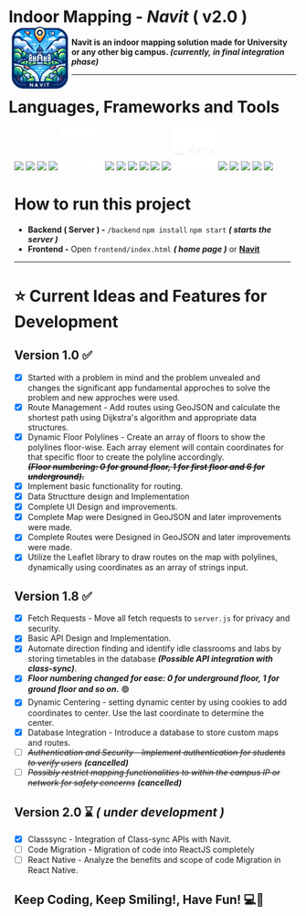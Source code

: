 # **Indoor Mapping - *Navit* ( v2.0 )** <img src="assets/images/logo.png" height="110" align="left"/>

**Navit is an indoor mapping solution made for University or any other big campus. _(currently, in final integration phase)_**

---
# **Languages, Frameworks and Tools**
<div align="left" style="margin: 10px;">
<img src="https://cdn.jsdelivr.net/gh/devicons/devicon@latest/icons/react/react-original.svg" height="75"/>     
<img src="https://cdn.jsdelivr.net/gh/devicons/devicon@latest/icons/tailwindcss/tailwindcss-original.svg" height="75"/>
<img src="https://cdn.jsdelivr.net/gh/devicons/devicon@latest/icons/mongodb/mongodb-original-wordmark.svg" height="75"/>
<img src="https://static-00.iconduck.com/assets.00/node-js-icon-454x512-nztofx17.png"height="75"/>
<img src="./assets/images/expressjs-logo.png"height="75"/>
<img src="https://cdn.jsdelivr.net/gh/devicons/devicon@latest/icons/html5/html5-original.svg" height="75"/>
<img src="https://cdn.jsdelivr.net/gh/devicons/devicon@latest/icons/css3/css3-original.svg" height="75"/>
<img src="https://cdn.jsdelivr.net/gh/devicons/devicon@latest/icons/javascript/javascript-original.svg" height="75"/>
<img src="https://cdn.jsdelivr.net/gh/devicons/devicon@latest/icons/bootstrap/bootstrap-original.svg"height="75"/>
<img src="https://cdn.jsdelivr.net/gh/devicons/devicon@latest/icons/mongoose/mongoose-original-wordmark.svg" height="75"/>
<img src="https://cdn.jsdelivr.net/gh/devicons/devicon@latest/icons/azure/azure-original.svg" height="75"/>
<img src="./assets/images/vercel-logo.png"height="75"/>
<img src="https://cdn.jsdelivr.net/gh/devicons/devicon@latest/icons/npm/npm-original-wordmark.svg" height="75"/>
<img src="https://cdn.jsdelivr.net/gh/devicons/devicon@latest/icons/postman/postman-original.svg"height=75/>
<img src="https://cdn.jsdelivr.net/gh/devicons/devicon@latest/icons/json/json-plain.svg" height="75"/>
<img src="https://upload.wikimedia.org/wikipedia/commons/b/b0/Openstreetmap_logo.svg" height="75"/> 
<img src="https://upload.wikimedia.org/wikipedia/commons/thumb/1/13/Leaflet_logo.svg/1280px-Leaflet_logo.svg.png" height="75"/>
</p>

# How to run this project
- **Backend ( Server ) -** `/backend` `npm install` `npm start` ***( starts the server )***
- **Frontend -** Open `frontend/index.html` ***( home page )*** or <a class="link-danger" href="https://navit.vercel.app/"><b>Navit</b></a>

---
# ⭐ Current Ideas and Features for Development

## Version 1.0  ✅
- [x] Started with a problem in mind and the problem unvealed and changes the significant app fundamental approches to solve the problem and new approches were used. 
- [x] Route Management - Add routes using GeoJSON and calculate the shortest path using Dijkstra's algorithm and appropriate data structures.
- [x] Dynamic Floor Polylines - Create an array of floors to show the polylines floor-wise. Each array element will contain coordinates for that specific floor to create the polyline accordingly.                
___~~(Floor numbering: 0 for ground floor, 1 for first floor and 6 for underground).~~___
- [x] Implement basic functionality for routing.
- [x] Data Structture design and Implementation
- [x] Complete UI Design and improvements.
- [x] Complete Map were Designed in GeoJSON and later improvements were made.
- [x] Complete Routes were Designed in GeoJSON and later improvements were made.
- [x] Utilize the Leaflet library to draw routes on the map with polylines, dynamically using coordinates as an array of strings input.
## Version 1.8 ✅
- [x] Fetch Requests - Move all fetch requests to `server.js` for privacy and security.
- [x] Basic API Design and Implementation.
- [x] Automate direction finding and identify idle classrooms and labs by storing timetables in the database _**(Possible API integration with class-sync)**_.
- [x] ___Floor numbering changed for ease: 0 for underground floor, 1 for ground floor and so on.___ 🟢
- [x] Dynamic Centering - setting dynamic center by using cookies to add coordinates to center. Use the last coordinate to determine the center.
- [x] Database Integration - Introduce a database to store custom maps and routes.
- [ ] _~~Authentication and Security - Implement authentication for students to verify users~~_ **_(cancelled)_**
- [ ] _~~Possibly restrict mapping functionalities to within the campus IP or network for safety concerns~~_ **_(cancelled)_**
## Version 2.0 ⌛ *( under development )*
- [x] Classsync - Integration of Class-sync APIs with Navit.
- [ ] Code Migration - Migration of code into ReactJS completely 
- [ ] React Native - Analyze the benefits and scope of code Migration in React Native. 
## **Keep Coding, Keep Smiling!, Have Fun!** 💻🚀
